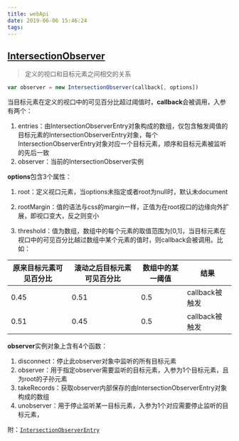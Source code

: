 ```yaml
---
title: webApi
date: 2019-06-06 15:46:24
tags:
---
```


<toc>

## [IntersectionObserver](<https://developer.mozilla.org/en-US/docs/Web/API/IntersectionObserver/IntersectionObserver>)

> 定义的视口和目标元素之间相交的关系

```javascript
var observer = new IntersectionObserver(callback[, options])
```

当目标元素在定义的视口中的可见百分比超过阈值时，**callback**会被调用，入参有两个：

1. entries：由IntersectionObserverEntry对象构成的数组，仅包含触发阈值的目标元素的IntersectionObserverEntry对象，每个IntersectionObserverEntry对象对应一个目标元素，顺序和目标元素被监听的先后一致
2. observer：当前的IntersectionObserver实例



**options**包含3个属性：

1. root：定义视口元素，当options未指定或者root为null时，默认未document

2. rootMargin：值的语法与css的margin一样，正值为在root视口的边缘向外扩展，即视口变大，反之则变小

3. threshold：值为数组，数组中的每个元素的取值范围为[0,1]，当目标元素在视口中的可见百分比越过数组中某个元素的值时，则callback会被调用。比如：

| 原来目标元素可见百分比 | 滚动之后目标元素可见百分比 | 数组中的某一阈值 | 结果           |
| ---------------------- | -------------------------- | ---------------- | -------------- |
| 0.45                   | 0.51                       | 0.5              | callback被触发 |
| 0.51                   | 0.45                       | 0.5              | callback被触发 |

**observer**实例对象上含有4个函数：

1. disconnect：停止此observer对象中监听的所有目标元素
2. observer：用于指定observer需要监听的目标元素，入参为1个目标元素，且为root的子孙元素
3. takeRecords：获取observer内部保存的由IntersectionObserverEntry对象构成的数组
4. unobserver：用于停止监听某一目标元素，入参为1个对应需要停止监听的目标元素，



附：[`IntersectionObserverEntry`](https://developer.mozilla.org/en-US/docs/Web/API/IntersectionObserverEntry)